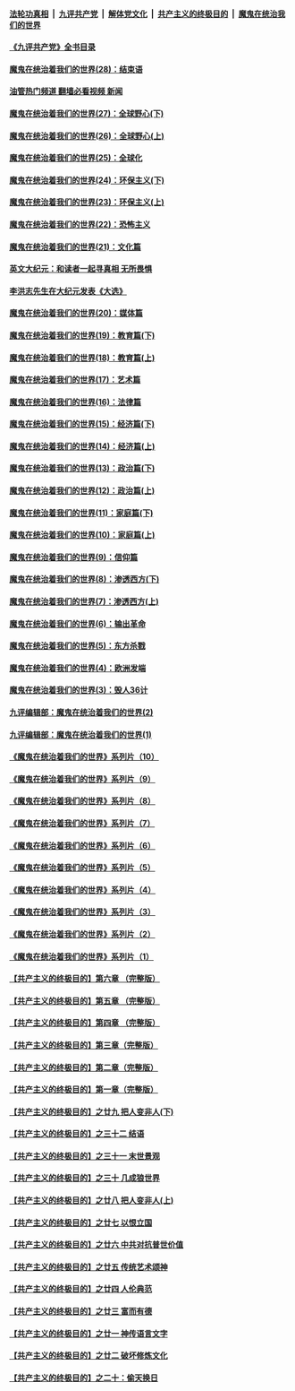 ####  [法轮功真相](../../../../basic/blob/master/README.md?t=04231431) &nbsp;|&nbsp; [九评共产党](../../../../9ping.md/blob/master/README.md?t=04231431) &nbsp;|&nbsp; [解体党文化](../../../../jtdwh.md/blob/master/README.md?t=04231431)  &nbsp;|&nbsp; [共产主义的终极目的](../../../../gczydzjmd.md/blob/master/README.md?t=04231431) &nbsp;|&nbsp; [魔鬼在统治我们的世界](../../../../mgztzwmdsj.md/blob/master/README.md?t=04231431) 

#### [《九评共产党》全书目录](../pages/nsc422/n13708085.md?t=04231431) 

#### [魔鬼在统治着我们的世界(28)：结束语](../pages/nsc422/n10936246.md?t=04231431) 

#### [油管热门频道 翻墙必看视频 新闻](http://78.141.244.201:81/youtube.html?04231431)

#### [魔鬼在统治着我们的世界(27)：全球野心(下)](../pages/nsc422/n10928319.md?t=04231431) 

#### [魔鬼在统治着我们的世界(26)：全球野心(上)](../pages/nsc422/n10900318.md?t=04231431) 

#### [魔鬼在统治着我们的世界(25)：全球化](../pages/nsc422/n10788205.md?t=04231431) 

#### [魔鬼在统治着我们的世界(24)：环保主义(下)](../pages/nsc422/n10695307.md?t=04231431) 

#### [魔鬼在统治着我们的世界(23)：环保主义(上)](../pages/nsc422/n10688613.md?t=04231431) 

#### [魔鬼在统治着我们的世界(22)：恐怖主义](../pages/nsc422/n10614727.md?t=04231431) 

#### [魔鬼在统治着我们的世界(21)：文化篇](../pages/nsc422/n10597706.md?t=04231431) 

#### [英文大纪元：和读者一起寻真相 无所畏惧](../pages/nsc422/n12542027.md?t=04231431) 

#### [李洪志先生在大纪元发表《大选》](../pages/nsc422/n12534746.md?t=04231431) 

#### [魔鬼在统治着我们的世界(20)：媒体篇](../pages/nsc422/n10586579.md?t=04231431) 

#### [魔鬼在统治着我们的世界(19)：教育篇(下)](../pages/nsc422/n10564808.md?t=04231431) 

#### [魔鬼在统治着我们的世界(18)：教育篇(上)](../pages/nsc422/n10526970.md?t=04231431) 

#### [魔鬼在统治着我们的世界(17)：艺术篇](../pages/nsc422/n10499093.md?t=04231431) 

#### [魔鬼在统治着我们的世界(16)：法律篇](../pages/nsc422/n10485969.md?t=04231431) 

#### [魔鬼在统治着我们的世界(15)：经济篇(下)](../pages/nsc422/n10469975.md?t=04231431) 

#### [魔鬼在统治着我们的世界(14)：经济篇(上)](../pages/nsc422/n10457370.md?t=04231431) 

#### [魔鬼在统治着我们的世界(13)：政治篇(下)](../pages/nsc422/n10448270.md?t=04231431) 

#### [魔鬼在统治着我们的世界(12)：政治篇(上)](../pages/nsc422/n10444576.md?t=04231431) 

#### [魔鬼在统治着我们的世界(11)：家庭篇(下)](../pages/nsc422/n10440961.md?t=04231431) 

#### [魔鬼在统治着我们的世界(10)：家庭篇(上)](../pages/nsc422/n10435448.md?t=04231431) 

#### [魔鬼在统治着我们的世界(9)：信仰篇](../pages/nsc422/n10432159.md?t=04231431) 

#### [魔鬼在统治着我们的世界(8)：渗透西方(下)](../pages/nsc422/n10429603.md?t=04231431) 

#### [魔鬼在统治着我们的世界(7)：渗透西方(上)](../pages/nsc422/n10426013.md?t=04231431) 

#### [魔鬼在统治着我们的世界(6)：输出革命](../pages/nsc422/n10421536.md?t=04231431) 

#### [魔鬼在统治着我们的世界(5)：东方杀戮](../pages/nsc422/n10417707.md?t=04231431) 

#### [魔鬼在统治着我们的世界(4)：欧洲发端](../pages/nsc422/n10414890.md?t=04231431) 

#### [魔鬼在统治着我们的世界(3)：毁人36计](../pages/nsc422/n10411583.md?t=04231431) 

#### [九评编辑部：魔鬼在统治着我们的世界(2)](../pages/nsc422/n10410036.md?t=04231431) 

#### [九评编辑部：魔鬼在统治着我们的世界(1)](../pages/nsc422/n10406825.md?t=04231431) 

#### [《魔鬼在统治着我们的世界》系列片（10）](../pages/nsc422/n12292670.md?t=04231431) 

#### [《魔鬼在统治着我们的世界》系列片（9）](../pages/nsc422/n12290859.md?t=04231431) 

#### [《魔鬼在统治着我们的世界》系列片（8）](../pages/nsc422/n12287445.md?t=04231431) 

#### [《魔鬼在统治着我们的世界》系列片（7）](../pages/nsc422/n12283425.md?t=04231431) 

#### [《魔鬼在统治着我们的世界》系列片（6）](../pages/nsc422/n12282314.md?t=04231431) 

#### [《魔鬼在统治着我们的世界》系列片（5）](../pages/nsc422/n12281419.md?t=04231431) 

#### [《魔鬼在统治着我们的世界》系列片（4）](../pages/nsc422/n12274024.md?t=04231431) 

#### [《魔鬼在统治着我们的世界》系列片（3）](../pages/nsc422/n12271322.md?t=04231431) 

#### [《魔鬼在统治着我们的世界》系列片（2）](../pages/nsc422/n12269049.md?t=04231431) 

#### [《魔鬼在统治着我们的世界》系列片（1）](../pages/nsc422/n12267575.md?t=04231431) 

#### [【共产主义的终极目的】第六章 （完整版）](../pages/nsc422/n11428913.md?t=04231431) 

#### [【共产主义的终极目的】第五章 （完整版）](../pages/nsc422/n11428912.md?t=04231431) 

#### [【共产主义的终极目的】第四章 （完整版）](../pages/nsc422/n11428907.md?t=04231431) 

#### [【共产主义的终极目的】第三章（完整版）](../pages/nsc422/n11428848.md?t=04231431) 

#### [【共产主义的终极目的】第二章（完整版）](../pages/nsc422/n11428831.md?t=04231431) 

#### [【共产主义的终极目的】第一章（完整版）](../pages/nsc422/n11417651.md?t=04231431) 

#### [【共产主义的终极目的】之廿九 把人变非人(下)](../pages/nsc422/n11344140.md?t=04231431) 

#### [【共产主义的终极目的】之三十二 结语](../pages/nsc422/n11360535.md?t=04231431) 

#### [【共产主义的终极目的】之三十一 末世景观](../pages/nsc422/n11351129.md?t=04231431) 

#### [【共产主义的终极目的】之三十 几成狼世界](../pages/nsc422/n11348280.md?t=04231431) 

#### [【共产主义的终极目的】之廿八 把人变非人(上)](../pages/nsc422/n11340492.md?t=04231431) 

#### [【共产主义的终极目的】之廿七 以恨立国](../pages/nsc422/n11336944.md?t=04231431) 

#### [【共产主义的终极目的】之廿六 中共对抗普世价值](../pages/nsc422/n11324785.md?t=04231431) 

#### [【共产主义的终极目的】之廿五 传统艺术颂神](../pages/nsc422/n11296396.md?t=04231431) 

#### [【共产主义的终极目的】之廿四 人伦典范](../pages/nsc422/n11296397.md?t=04231431) 

#### [【共产主义的终极目的】之廿三 富而有德](../pages/nsc422/n11283598.md?t=04231431) 

#### [【共产主义的终极目的】之廿一 神传语言文字](../pages/nsc422/n11263265.md?t=04231431) 

#### [【共产主义的终极目的】之廿二 破坏修炼文化](../pages/nsc422/n11245728.md?t=04231431) 

#### [【共产主义的终极目的】之二十：偷天换日](../pages/nsc422/n11238846.md?t=04231431) 

<img src='http://gfw-breaker.win/goodnews/indexes/nsc422.md' width='0px' height='0px'/>
